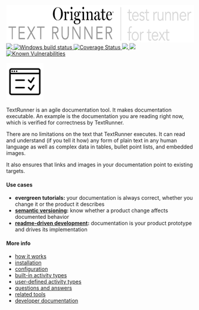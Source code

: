 <img src="documentation/logo.png" width="651" height="100" alt="TextRunner - test framework for documentation">

<a href="https://circleci.com/gh/Originate/text-runner">
  <img src="https://circleci.com/gh/Originate/text-runner.svg?style=shield" />
</a>
<a href="https://ci.appveyor.com/project/kevgo/text-runner/branch/master">
  <img src="https://ci.appveyor.com/api/projects/status/4qasl63vrmcu06e6/branch/master?svg=true" alt="Windows build status" />
</a>
<a href="https://coveralls.io/github/Originate/text-runner?branch=master">
  <img src="https://coveralls.io/repos/github/Originate/text-runner/badge.svg?1" alt='Coverage Status' />
</a>
<a href="https://david-dm.org/originate/text-runner">
  <img src="https://david-dm.org/originate/text-runner.svg" />
</a>
<a href="https://david-dm.org/originate/text-runner#info=devDependencies">
  <img src="https://david-dm.org/originate/text-runner/dev-status.svg" />
</a>
<a href="https://snyk.io/test/github/Originate/text-runner">
  <img src="https://snyk.io/test/github/Originate/text-runner/badge.svg" alt="Known Vulnerabilities" data-canonical-src="https://snyk.io/test/github/Originate/text-runner" style="max-width:100%;" />
</a>
<br><br>

<!-- logo is from: https://icons8.com/icon/40886/test -->
<img src="documentation/logo2.png">

TextRunner is an agile documentation tool.
It makes documentation executable.
An example is the documentation you are reading right now,
which is verified for correctness by TextRunner.

There are no limitations on the text that TextRunner executes.
It can read and understand (if you tell it how)
any form of plain text in any human language as well as
complex data in tables, bullet point lists, and embedded images.

It also ensures that links and images in your documentation point to existing targets.


#### Use cases

- __evergreen tutorials:__
  your documentation is always correct,
  whether you change it or the product it describes
- __[semantic versioning](http://semver.org):__
  know whether a product change affects documented behavior
- __[readme-driven development](http://tom.preston-werner.com/2010/08/23/readme-driven-development.html):__
  documentation is your product prototype and drives its implementation


#### More info

- [how it works](documentation/how-it-works.md)
- [installation](documentation/installation.md)
- [configuration](documentation/configuration.md)
- [built-in activity types](documentation/built-in-activity-types)
- [user-defined activity types](documentation/user-defined-activity-types.md)
- [questions and answers](documentation/qna.md)
- [related tools](documentation/related-tools.md)
- [developer documentation](CONTRIBUTING.md)
